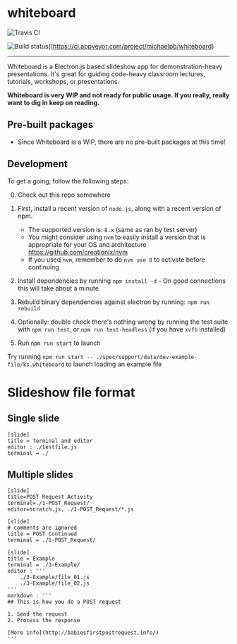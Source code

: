 # whiteboard

![Travis CI](https://travis-ci.org/michaelpb/whiteboard.svg?branch=master)

![Build status](https://ci.appveyor.com/api/projects/status/kecjxg5h613ivbwd?svg=true)](https://ci.appveyor.com/project/michaelpb/whiteboard)

-------------------------

Whiteboard is a Electron.js based slideshow app for demonstration-heavy
presentations. It's great for guiding code-heavy classroom lectures, tutorials,
workshops, or presentations.

**Whiteboard is very WIP and not ready for public usage. If you really, really want
to dig in keep on reading.**


## Pre-built packages

- Since Whiteboard is a WIP, there are no pre-built packages at this time!

## Development

To get a going, follow the following steps:

0. Check out this repo somewhere

1. First, install a recent version of `node.js`, along with a recent version of
npm.
    - The supported version is: `8.x` (same as ran by test server)
    - You might consider using `nvm` to easily install a version that is
      appropriate for your OS and architecture
      https://github.com/creationix/nvm
    - If you used `nvm`, remember to do `nvm use 8` to activate before
      continuing

2. Install dependencies by running `npm install -d` - On good connections this
will take about a minute

3. Rebuild binary dependencies against electron by running: `npm run rebuild`

3. Optionally: double check there's nothing wrong by running the test suite
with `npm run test`, or `npm run test-headless` (if you have `xvfb` installed)

4. Run `npm run start` to launch

Try running
`npm run start -- ./spec/support/data/dev-example-file/ks.whiteboard`
to launch loading an example file

# Slideshow file format

## Single slide

```
[slide]
title = Terminal and editor
editor : ./testfile.js
terminal = ./
```


## Multiple slides

```
[slide]
title=POST Request Activity
terminal=./1-POST_Request/
editor=scratch.js, ./1-POST_Request/*.js

[slide]
# comments are ignored
title = POST Continued
terminal = ./1-POST_Request/

[slide]
title = Example
terminal = ./3-Example/
editor : '''
    ./3-Example/file_01.js
    ./3-Example/file_02.js
'''
markdown : '''
## This is how you do a POST request

1. Send the request
2. Process the response

[More info](http://babiesfirstpostrequest.info/)
'''
```


